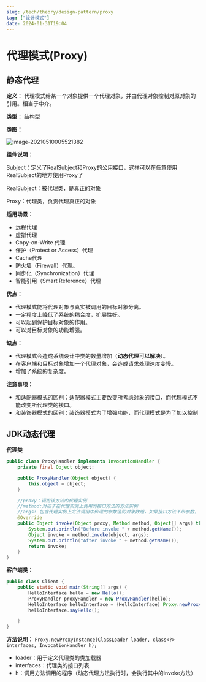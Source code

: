 ```yaml
---
slug: /tech/theory/design-pattern/proxy
tag: ["设计模式"]
date: 2024-01-31T19:04
---
```

# 代理模式(Proxy)

## 静态代理

**定义：** 代理模式给某一个对象提供一个代理对象，并由代理对象控制对原对象的引用。相当于中介。

**类型：** 结构型

**类图：**

![image-20210510005521382](https://picgo-starry.oss-cn-beijing.aliyuncs.com/img/DesignPattern/Proxy.png)

**组件说明：**

Subject：定义了RealSubject和Proxy的公用接口，这样可以在任意使用RealSubject的地方使用Proxy了

RealSubject：被代理类，是真正的对象

Proxy：代理类，负责代理真正的对象



**适用场景：**

- 远程代理
- 虚拟代理
- Copy-on-Write 代理
- 保护（Protect or Access）代理
- Cache代理
- 防火墙（Firewall）代理。 
- 同步化（Synchronization）代理
- 智能引用（Smart Reference）代理

**优点：**

- 代理模式能将代理对象与真实被调用的目标对象分离。
- 一定程度上降低了系统的耦合度，扩展性好。
- 可以起到保护目标对象的作用。
- 可以对目标对象的功能增强。

**缺点：**

- 代理模式会造成系统设计中类的数量增加（**动态代理可以解决**）。
- 在客户端和目标对象增加一个代理对象，会造成请求处理速度变慢。
- 增加了系统的复杂度。

**注意事项：** 

- 和适配器模式的区别：适配器模式主要改变所考虑对象的接口，而代理模式不能改变所代理类的接口。
-  和装饰器模式的区别：装饰器模式为了增强功能，而代理模式是为了加以控制

## JDK动态代理

**代理类**

```java
public class ProxyHandler implements InvocationHandler {
    private final Object object;

    public ProxyHandler(Object object) {
        this.object = object;
    }

    //proxy：调用该方法的代理实例
    //method:对应于在代理实例上调用的接口方法的方法实例
    //args: 包含代理实例上方法调用中传递的参数值的对象数组，如果接口方法不带参数， null
    @Override
    public Object invoke(Object proxy, Method method, Object[] args) throws Throwable {
        System.out.println("Before invoke " + method.getName());
        Object invoke = method.invoke(object, args);
        System.out.println("After invoke " + method.getName());
        return invoke;
    }
}
```

**客户端类：**

```java
public class Client {
    public static void main(String[] args) {
        HelloInterface hello = new Hello();
        ProxyHandler proxyHandler = new ProxyHandler(hello);
        HelloInterface helloInterface = (HelloInterface) Proxy.newProxyInstance(hello.getClass().getClassLoader(), hello.getClass().getInterfaces(), proxyHandler);
        helloInterface.sayHello();

    }
}
```

**方法说明：**
`Proxy.newProxyInstance(ClassLoader loader, class<?> interfaces, InvocationHandler h);`

- loader：用于定义代理类的类加载器
- interfaces：代理类的接口列表
- h：调用方法调用的程序（动态代理方法执行时，会执行其中的invoke方法）
